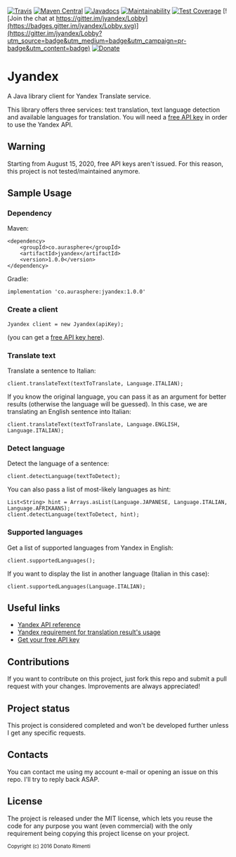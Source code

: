 [![Travis](https://img.shields.io/travis/aurasphere/jyandex.svg)](https://travis-ci.org/aurasphere/jyandex)
[![Maven Central](https://img.shields.io/maven-central/v/co.aurasphere/jyandex.svg)](http://search.maven.org/#artifactdetails%7Cco.aurasphere%7Cjyandex%7C1.0.0%7Cjar)
[![Javadocs](http://javadoc.io/badge/co.aurasphere/jyandex.svg)](http://javadoc.io/doc/co.aurasphere/jyandex)
[![Maintainability](https://api.codeclimate.com/v1/badges/43d564cf9ee6e93d8391/maintainability)](https://codeclimate.com/github/aurasphere/jyandex/maintainability)
[![Test Coverage](https://api.codeclimate.com/v1/badges/43d564cf9ee6e93d8391/test_coverage)](https://codeclimate.com/github/aurasphere/jyandex/test_coverage)
[![Join the chat at https://gitter.im/jyandex/Lobby](https://badges.gitter.im/jyandex/Lobby.svg)](https://gitter.im/jyandex/Lobby?utm_source=badge&utm_medium=badge&utm_campaign=pr-badge&utm_content=badge)
[![Donate](https://img.shields.io/badge/Donate-PayPal-orange.svg)](https://www.paypal.com/donate/?cmd=_donations&business=8UK2BZP2K8NSS)

# Jyandex
A Java library client for Yandex Translate service.

This library offers three services: text translation, text language detection and available languages for translation.
You will need a <a href="https://tech.yandex.com/keys/get/?service=trnsl">free API key</a> in order to use the Yandex API.

## Warning
Starting from August 15, 2020, free API keys aren't issued. For this reason, this project is not tested/maintained anymore.

## Sample Usage

### Dependency

Maven:

    <dependency>
        <groupId>co.aurasphere</groupId>
        <artifactId>jyandex</artifactId>
        <version>1.0.0</version>
    </dependency>

Gradle:

    implementation 'co.aurasphere:jyandex:1.0.0'

### Create a client

    Jyandex client = new Jyandex(apiKey);

(you can get a <a href="https://tech.yandex.com/keys/get/?service=trnsl">free API key here</a>).

### Translate text

Translate a sentence to Italian:

    client.translateText(textToTranslate, Language.ITALIAN);

If you know the original language, you can pass it as an argument for better results (otherwise the language will be guessed). In this case, we are translating an English sentence into Italian:

    client.translateText(textToTranslate, Language.ENGLISH, Language.ITALIAN);

### Detect language

Detect the language of a sentence:

    client.detectLanguage(textToDetect);

You can also pass a list of most-likely languages as hint:

    List<String> hint = Arrays.asList(Language.JAPANESE, Language.ITALIAN, Language.AFRIKAANS);
    client.detectLanguage(textToDetect, hint);

### Supported languages

Get a list of supported languages from Yandex in English:

    client.supportedLanguages();

If you want to display the list in another language (Italian in this case):

    client.supportedLanguages(Language.ITALIAN);

## Useful links

- <a href="https://tech.yandex.com/translate/doc/dg/concepts/About-docpage/">Yandex API reference</a>
- <a href="https://tech.yandex.com/translate/doc/dg/concepts/design-requirements-docpage/">Yandex requirement for translation result's usage</a>
- <a href="https://tech.yandex.com/keys/get/?service=trnsl">Get your free API key</a>

## Contributions
If you want to contribute on this project, just fork this repo and submit a pull request with your changes. Improvements are always appreciated!

## Project status
This project is considered completed and won't be developed further unless I get any specific requests.

## Contacts
You can contact me using my account e-mail or opening an issue on this repo. I'll try to reply back ASAP.

## License
The project is released under the MIT license, which lets you reuse the code for any purpose you want (even commercial) with the only requirement being copying this project license on your project.

<sub>Copyright (c) 2016 Donato Rimenti</sub>
